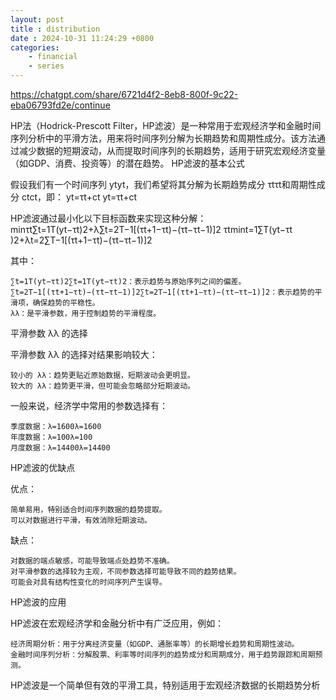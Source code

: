 ```yaml
---
layout: post
title : distribution
date : 2024-10-31 11:24:29 +0800
categories: 
    - financial
    - series
---
```


https://chatgpt.com/share/6721d4f2-8eb8-800f-9c22-eba06793fd2e/continue

HP法（Hodrick-Prescott Filter，HP滤波）是一种常用于宏观经济学和金融时间序列分析中的平滑方法，用来将时间序列分解为长期趋势和周期性成分。该方法通过减少数据的短期波动，从而提取时间序列的长期趋势，适用于研究宏观经济变量（如GDP、消费、投资等）的潜在趋势。
HP滤波的基本公式

假设我们有一个时间序列 ytyt​，我们希望将其分解为长期趋势成分 τtτt​ 和周期性成分 ctct​，即：
yt=τt+ct
yt​=τt​+ct​

HP滤波通过最小化以下目标函数来实现这种分解：
min⁡τt∑t=1T(yt−τt)2+λ∑t=2T−1[(τt+1−τt)−(τt−τt−1)]2
τt​min​t=1∑T​(yt​−τt​)2+λt=2∑T−1​[(τt+1​−τt​)−(τt​−τt−1​)]2

其中：

    ∑t=1T(yt−τt)2∑t=1T​(yt​−τt​)2：表示趋势与原始序列之间的偏差。
    ∑t=2T−1[(τt+1−τt)−(τt−τt−1)]2∑t=2T−1​[(τt+1​−τt​)−(τt​−τt−1​)]2：表示趋势的平滑项，确保趋势的平稳性。
    λλ：是平滑参数，用于控制趋势的平滑程度。

平滑参数 λλ 的选择

平滑参数 λλ 的选择对结果影响较大：

    较小的 λλ：趋势更贴近原始数据，短期波动会更明显。
    较大的 λλ：趋势更平滑，但可能会忽略部分短期波动。

一般来说，经济学中常用的参数选择有：

    季度数据：λ=1600λ=1600
    年度数据：λ=100λ=100
    月度数据：λ=14400λ=14400

HP滤波的优缺点

优点：

    简单易用，特别适合时间序列数据的趋势提取。
    可以对数据进行平滑，有效消除短期波动。

缺点：

    对数据的端点敏感，可能导致端点处趋势不准确。
    对平滑参数的选择较为主观，不同参数选择可能导致不同的趋势结果。
    可能会对具有结构性变化的时间序列产生误导。

HP滤波的应用

HP滤波在宏观经济学和金融分析中有广泛应用，例如：

    经济周期分析：用于分离经济变量（如GDP、通胀率等）的长期增长趋势和周期性波动。
    金融时间序列分析：分解股票、利率等时间序列的趋势成分和周期成分，用于趋势跟踪和周期预测。

HP滤波是一个简单但有效的平滑工具，特别适用于宏观经济数据的长期趋势分析